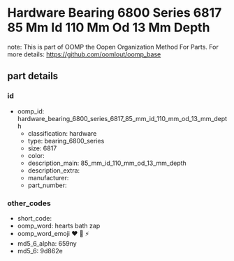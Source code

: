 # Hardware Bearing 6800 Series 6817 85 Mm Id 110 Mm Od 13 Mm Depth  

note: This is part of OOMP the Oopen Organization Method For Parts. For more details: https://github.com/oomlout/oomp_base

##  part details





### id
* oomp_id: hardware_bearing_6800_series_6817_85_mm_id_110_mm_od_13_mm_depth
  * classification: hardware
  * type: bearing_6800_series
  * size: 6817
  * color: 
  * description_main: 85_mm_id_110_mm_od_13_mm_depth
  * description_extra: 
  * manufacturer: 
  * part_number: 

### other_codes
* short_code: 
* oomp_word: hearts bath zap
* oomp_word_emoji :hearts: :bath: :zap:
* md5_6_alpha: 659ny
* md5_6: 9d862e